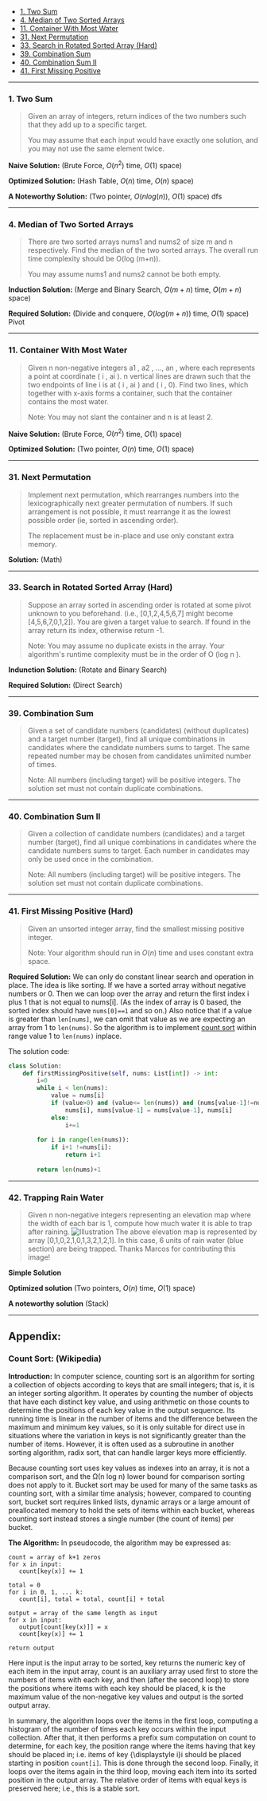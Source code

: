 - [1. Two Sum](#1-Two-Sum)
- [4. Median of Two Sorted Arrays](#4-Median-of-Two-Sorted-Arrays)
- [11. Container With Most Water](#11-Container-With-Most-Water)
- [31. Next Permutation](#31-Next-Permutation)
- [33. Search in Rotated Sorted Array (Hard)](#33-Search-in-Rotated-Sorted-Array-Hard)
- [39. Combination Sum](#39-Combination-Sum)
- [40. Combination Sum II](#40-Combination-Sum-II)
- [41. First Missing Positive](#41-First-Missing-Positive)


----------------------------------
### 1. Two Sum
>Given an array of integers, return indices of the two numbers such that they add up to a specific target.
>
>You may assume that each input would have  exactly  one solution, and you may not use the  same  element twice.

**Naive Solution:** (Brute Force, $O(n^2)$ time, $O(1)$ space)

**Optimized Solution:** (Hash Table, $O(n)$ time, $O(n)$ space)

**A Noteworthy Solution:** (Two pointer, $O(nlog(n))$, $O(1)$ space) 
dfs

-------
### 4. Median of Two Sorted Arrays
>There are two sorted arrays nums1 and nums2 of size m and n respectively.
>Find the median of the two sorted arrays. The overall run time complexity should be O(log (m+n)).
>
>You may assume nums1 and nums2 cannot be both empty.

**Induction Solution:** (Merge and Binary Search, $O(m+n)$ time, $O(m+n)$ space)

**Required Solution:** (Divide and conquere, $O(log(m+n))$ time, $O(1)$ space)
Pivot




---------------------------
### 11. Container With Most Water
>Given  n  non-negative integers  a1 ,  a2 , ...,  an , where each represents a point at coordinate ( i ,  ai ).  n  vertical lines are drawn such that the two endpoints of line  i  is at ( i ,  ai ) and ( i , 0). Find two lines, which together with x-axis forms a container, such that the container contains the most water.
>
>Note: You may not slant the container and  n is at least 2.

**Naive Solution:** (Brute Force, $O(n^2)$ time, $O(1)$ space)

**Optimized Solution:** (Two pointer, $O(n)$ time, $O(1)$ space)

------------------------------
### 31. Next Permutation
> Implement next permutation, which rearranges numbers into the lexicographically next greater permutation of numbers. If such arrangement is not possible, it must rearrange it as the lowest possible order (ie, sorted in ascending order).
>
>The replacement must be in-place and use only constant extra memory.

**Solution:** (Math)

---------------------
### 33. Search in Rotated Sorted Array (Hard)
> Suppose an array sorted in ascending order is rotated at some pivot unknown to you beforehand. (i.e., [0,1,2,4,5,6,7] might become [4,5,6,7,0,1,2]). You are given a target value to search. If found in the array return its index, otherwise return -1.
>
> Note: You may assume no duplicate exists in the array. Your algorithm's runtime complexity must be in the order of  O (log  n ).

**Indunction Solution:** (Rotate and Binary Search)

**Required Solution:** (Direct Search)


--------------------
### 39. Combination Sum
>Given a set of candidate numbers (candidates) (without duplicates) and a target number (target), find all unique combinations in candidates where the candidate numbers sums to target. The same repeated number may be chosen from candidates unlimited number of times.
>
>Note: All numbers (including target) will be positive integers. The solution set must not contain duplicate combinations.

------------------------
### 40. Combination Sum II
>Given a collection of candidate numbers (candidates) and a target number (target), find all unique combinations in candidates where the candidate numbers sums to target. Each number in candidates may only be used once in the combination.
>
>Note: All numbers (including target) will be positive integers. The solution set must not contain duplicate combinations.

---------------------------
### 41. First Missing Positive (Hard)
>Given an unsorted integer array, find the smallest missing positive integer.
>
>Note: Your algorithm should run in $O(n)$ time and uses constant extra space.

**Required Solution:**
We can only do constant linear search and operation in place. The idea is like sorting. If we have a sorted array without negative numbers or 0. Then we can loop over the array and return the first index i plus 1 that is not equal to nums[i]. (As the index of array is 0 based, the sorted index should have `nums[0]==1` and so on.) Also notice that if a value is greater than `len[nums]`, we can omit that value as we are expecting an array from 1 to `len(nums)`. So the algorithm is to implement [count sort](#count-sort) within range value 1 to `len(nums)` inplace.

The solution code:
```python
class Solution:
    def firstMissingPositive(self, nums: List[int]) -> int:
        i=0
        while i < len(nums):
            value = nums[i]
            if (value>0) and (value<= len(nums)) and (nums[value-1]!=nums[i]):
                nums[i], nums[value-1] = nums[value-1], nums[i]
            else:
                i+=1
        
        for i in range(len(nums)):
            if i+1 !=nums[i]:
                return i+1
        
        return len(nums)+1
```

-----------------------------
### 42. Trapping Rain Water

> Given  n  non-negative integers representing an elevation map where the width of each bar is 1, compute how much water it is able to trap after raining.
>![Illustration](https://camo.githubusercontent.com/0c47a8932b88a9f587d22e2100464c3f7135ec0b/68747470733a2f2f6173736574732e6c656574636f64652e636f6d2f75706c6f6164732f323031382f31302f32322f7261696e7761746572747261702e706e67)
>The above elevation map is represented by array [0,1,0,2,1,0,1,3,2,1,2,1]. In this case, 6 units of rain water (blue section) are being trapped. Thanks Marcos for contributing this image!

**Simple Solution**

**Optimized solution** (Two pointers, $O(n)$ time, $O(1)$ space)

**A noteworthy solution** (Stack)
































--------------------------
## Appendix:
### Count Sort: (Wikipedia)
**Introduction:**
In computer science, counting sort is an algorithm for sorting a collection of objects according to keys that are small integers; that is, it is an integer sorting algorithm. It operates by counting the number of objects that have each distinct key value, and using arithmetic on those counts to determine the positions of each key value in the output sequence. Its running time is linear in the number of items and the difference between the maximum and minimum key values, so it is only suitable for direct use in situations where the variation in keys is not significantly greater than the number of items. However, it is often used as a subroutine in another sorting algorithm, radix sort, that can handle larger keys more efficiently.

Because counting sort uses key values as indexes into an array, it is not a comparison sort, and the Ω(n log n) lower bound for comparison sorting does not apply to it. Bucket sort may be used for many of the same tasks as counting sort, with a similar time analysis; however, compared to counting sort, bucket sort requires linked lists, dynamic arrays or a large amount of preallocated memory to hold the sets of items within each bucket, whereas counting sort instead stores a single number (the count of items) per bucket.

**The Algorithm:**
In pseudocode, the algorithm may be expressed as:
```
count = array of k+1 zeros
for x in input:
   count[key(x)] += 1

total = 0
for i in 0, 1, ... k:
   count[i], total = total, count[i] + total

output = array of the same length as input
for x in input:
   output[count[key(x)]] = x
   count[key(x)] += 1 

return output
```
Here input is the input array to be sorted, key returns the numeric key of each item in the input array, count is an auxiliary array used first to store the numbers of items with each key, and then (after the second loop) to store the positions where items with each key should be placed, k is the maximum value of the non-negative key values and output is the sorted output array.

In summary, the algorithm loops over the items in the first loop, computing a histogram of the number of times each key occurs within the input collection. After that, it then performs a prefix sum computation on count to determine, for each key, the position range where the items having that key should be placed in; i.e. items of key {\displaystyle i}i should be placed starting in position `count[i]`. This is done through the second loop. Finally, it loops over the items again in the third loop, moving each item into its sorted position in the output array. The relative order of items with equal keys is preserved here; i.e., this is a stable sort.
